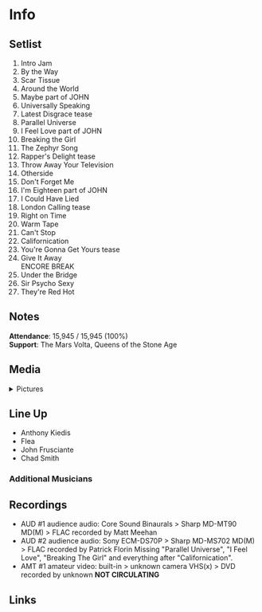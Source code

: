# Info

## Setlist

1. Intro Jam
2. By the Way
3. Scar Tissue
4. Around the World
5. Maybe part of JOHN
6. Universally Speaking
7. Latest Disgrace tease
8. Parallel Universe
9. I Feel Love part of JOHN
10. Breaking the Girl
11. The Zephyr Song
12. Rapper's Delight tease
13. Throw Away Your Television
14. Otherside
15. Don't Forget Me
16. I'm Eighteen part of JOHN
17. I Could Have Lied
18. London Calling tease
19. Right on Time
20. Warm Tape
21. Can't Stop
22. Californication
23. You're Gonna Get Yours tease
24. Give It Away
<br> ENCORE BREAK
25. Under the Bridge
26. Sir Psycho Sexy
27. They're Red Hot

## Notes

**Attendance**: 15,945 / 15,945 (100%)
<br>
**Support**: The Mars Volta, Queens of the Stone Age

## Media 

<details>
  <summary>Pictures</summary>
  <!--<img alt="Setlist" title="Setlist" src="_.jpg" height="200" />-->
</details>

## Line Up

* Anthony Kiedis
* Flea
* John Frusciante
* Chad Smith

### Additional Musicians

## Recordings

* AUD #1 audience audio: Core Sound Binaurals > Sharp MD-MT90 MD(M) > FLAC recorded by Matt Meehan 
* AUD #2 audience audio: Sony ECM-DS70P > Sharp MD-MS702 MD(M) > FLAC recorded by Patrick Florin Missing "Parallel Universe", "I Feel Love", "Breaking The Girl" and everything after "Californication".  
* AMT #1 amateur video: built-in > unknown camera VHS(x) > DVD recorded by unknown **NOT CIRCULATING**

## Links
